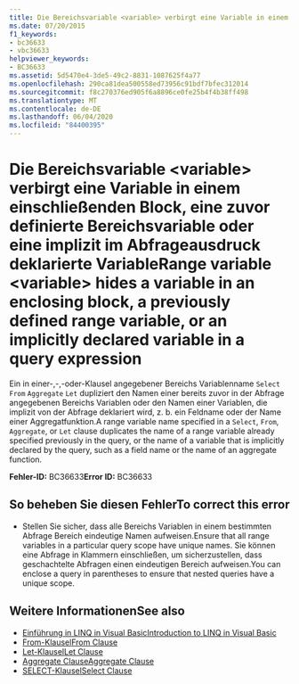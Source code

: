 ```yaml
---
title: Die Bereichsvariable <variable> verbirgt eine Variable in einem einschließenden Block, eine zuvor definierte Bereichsvariable oder eine implizit im Abfrageausdruck deklarierte Variable
ms.date: 07/20/2015
f1_keywords:
- bc36633
- vbc36633
helpviewer_keywords:
- BC36633
ms.assetid: 5d5470e4-3de5-49c2-8831-1087625f4a77
ms.openlocfilehash: 290ca81dea500558ed73956c91bdf7bfec312014
ms.sourcegitcommit: f8c270376ed905f6a8896ce0fe25b4f4b38ff498
ms.translationtype: MT
ms.contentlocale: de-DE
ms.lasthandoff: 06/04/2020
ms.locfileid: "84400395"
---
```

# <a name="range-variable-variable-hides-a-variable-in-an-enclosing-block-a-previously-defined-range-variable-or-an-implicitly-declared-variable-in-a-query-expression"></a><span data-ttu-id="da7fe-102">Die Bereichsvariable \<variable> verbirgt eine Variable in einem einschließenden Block, eine zuvor definierte Bereichsvariable oder eine implizit im Abfrageausdruck deklarierte Variable</span><span class="sxs-lookup"><span data-stu-id="da7fe-102">Range variable \<variable> hides a variable in an enclosing block, a previously defined range variable, or an implicitly declared variable in a query expression</span></span>
<span data-ttu-id="da7fe-103">Ein in einer-,-,-oder-Klausel angegebener Bereichs Variablenname `Select` `From` `Aggregate` `Let` dupliziert den Namen einer bereits zuvor in der Abfrage angegebenen Bereichs Variablen oder den Namen einer Variablen, die implizit von der Abfrage deklariert wird, z. b. ein Feldname oder der Name einer Aggregatfunktion.</span><span class="sxs-lookup"><span data-stu-id="da7fe-103">A range variable name specified in a `Select`, `From`, `Aggregate`, or `Let` clause duplicates the name of a range variable already specified previously in the query, or the name of a variable that is implicitly declared by the query, such as a field name or the name of an aggregate function.</span></span>  
  
 <span data-ttu-id="da7fe-104">**Fehler-ID:** BC36633</span><span class="sxs-lookup"><span data-stu-id="da7fe-104">**Error ID:** BC36633</span></span>  
  
## <a name="to-correct-this-error"></a><span data-ttu-id="da7fe-105">So beheben Sie diesen Fehler</span><span class="sxs-lookup"><span data-stu-id="da7fe-105">To correct this error</span></span>  
  
- <span data-ttu-id="da7fe-106">Stellen Sie sicher, dass alle Bereichs Variablen in einem bestimmten Abfrage Bereich eindeutige Namen aufweisen.</span><span class="sxs-lookup"><span data-stu-id="da7fe-106">Ensure that all range variables in a particular query scope have unique names.</span></span> <span data-ttu-id="da7fe-107">Sie können eine Abfrage in Klammern einschließen, um sicherzustellen, dass geschachtelte Abfragen einen eindeutigen Bereich aufweisen.</span><span class="sxs-lookup"><span data-stu-id="da7fe-107">You can enclose a query in parentheses to ensure that nested queries have a unique scope.</span></span>  
  
## <a name="see-also"></a><span data-ttu-id="da7fe-108">Weitere Informationen</span><span class="sxs-lookup"><span data-stu-id="da7fe-108">See also</span></span>

- [<span data-ttu-id="da7fe-109">Einführung in LINQ in Visual Basic</span><span class="sxs-lookup"><span data-stu-id="da7fe-109">Introduction to LINQ in Visual Basic</span></span>](../../programming-guide/language-features/linq/introduction-to-linq.md)
- [<span data-ttu-id="da7fe-110">From-Klausel</span><span class="sxs-lookup"><span data-stu-id="da7fe-110">From Clause</span></span>](../queries/from-clause.md)
- [<span data-ttu-id="da7fe-111">Let-Klausel</span><span class="sxs-lookup"><span data-stu-id="da7fe-111">Let Clause</span></span>](../queries/let-clause.md)
- [<span data-ttu-id="da7fe-112">Aggregate Clause</span><span class="sxs-lookup"><span data-stu-id="da7fe-112">Aggregate Clause</span></span>](../queries/aggregate-clause.md)
- [<span data-ttu-id="da7fe-113">SELECT-Klausel</span><span class="sxs-lookup"><span data-stu-id="da7fe-113">Select Clause</span></span>](../queries/select-clause.md)

